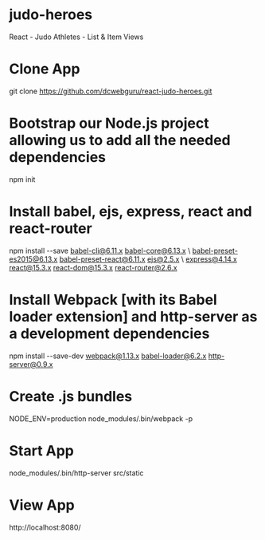 # judo-heroes
React - Judo Athletes - List &amp; Item Views

# Clone App
git clone https://github.com/dcwebguru/react-judo-heroes.git

# Bootstrap our Node.js project allowing us to add all the needed dependencies
npm init
	
# Install babel, ejs, express, react and react-router
npm install --save babel-cli@6.11.x babel-core@6.13.x  \ 
  babel-preset-es2015@6.13.x babel-preset-react@6.11.x ejs@2.5.x \ 
  express@4.14.x react@15.3.x react-dom@15.3.x react-router@2.6.x

# Install Webpack [with its Babel loader extension] and http-server as a development dependencies
npm install --save-dev webpack@1.13.x babel-loader@6.2.x http-server@0.9.x

# Create .js bundles
NODE_ENV=production node_modules/.bin/webpack -p

# Start App
node_modules/.bin/http-server src/static

# View App 
http://localhost:8080/
